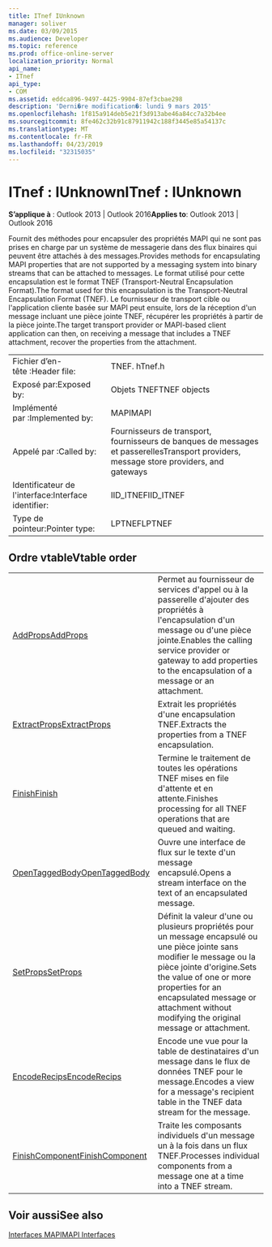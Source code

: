 ```yaml
---
title: ITnef IUnknown
manager: soliver
ms.date: 03/09/2015
ms.audience: Developer
ms.topic: reference
ms.prod: office-online-server
localization_priority: Normal
api_name:
- ITnef
api_type:
- COM
ms.assetid: eddca896-9497-4425-9904-87ef3cbae298
description: 'Derni�re modification�: lundi 9 mars 2015'
ms.openlocfilehash: 1f815a914deb5e21f3d913abe46a84cc7a32b4ee
ms.sourcegitcommit: 8fe462c32b91c87911942c188f3445e85a54137c
ms.translationtype: MT
ms.contentlocale: fr-FR
ms.lasthandoff: 04/23/2019
ms.locfileid: "32315035"
---
```

# <a name="itnef--iunknown"></a><span data-ttu-id="3d70b-103">ITnef : IUnknown</span><span class="sxs-lookup"><span data-stu-id="3d70b-103">ITnef : IUnknown</span></span>

  
  
<span data-ttu-id="3d70b-104">**S’applique à** : Outlook 2013 | Outlook 2016</span><span class="sxs-lookup"><span data-stu-id="3d70b-104">**Applies to**: Outlook 2013 | Outlook 2016</span></span> 
  
<span data-ttu-id="3d70b-105">Fournit des méthodes pour encapsuler des propriétés MAPI qui ne sont pas prises en charge par un système de messagerie dans des flux binaires qui peuvent être attachés à des messages.</span><span class="sxs-lookup"><span data-stu-id="3d70b-105">Provides methods for encapsulating MAPI properties that are not supported by a messaging system into binary streams that can be attached to messages.</span></span> <span data-ttu-id="3d70b-106">Le format utilisé pour cette encapsulation est le format TNEF (Transport-Neutral Encapsulation Format).</span><span class="sxs-lookup"><span data-stu-id="3d70b-106">The format used for this encapsulation is the Transport-Neutral Encapsulation Format (TNEF).</span></span> <span data-ttu-id="3d70b-107">Le fournisseur de transport cible ou l'application cliente basée sur MAPI peut ensuite, lors de la réception d'un message incluant une pièce jointe TNEF, récupérer les propriétés à partir de la pièce jointe.</span><span class="sxs-lookup"><span data-stu-id="3d70b-107">The target transport provider or MAPI-based client application can then, on receiving a message that includes a TNEF attachment, recover the properties from the attachment.</span></span>
  
|||
|:-----|:-----|
|<span data-ttu-id="3d70b-108">Fichier d’en-tête :</span><span class="sxs-lookup"><span data-stu-id="3d70b-108">Header file:</span></span>  <br/> |<span data-ttu-id="3d70b-109">TNEF. h</span><span class="sxs-lookup"><span data-stu-id="3d70b-109">Tnef.h</span></span>  <br/> |
|<span data-ttu-id="3d70b-110">Exposé par:</span><span class="sxs-lookup"><span data-stu-id="3d70b-110">Exposed by:</span></span>  <br/> |<span data-ttu-id="3d70b-111">Objets TNEF</span><span class="sxs-lookup"><span data-stu-id="3d70b-111">TNEF objects</span></span>  <br/> |
|<span data-ttu-id="3d70b-112">Implémenté par :</span><span class="sxs-lookup"><span data-stu-id="3d70b-112">Implemented by:</span></span>  <br/> |<span data-ttu-id="3d70b-113">MAPI</span><span class="sxs-lookup"><span data-stu-id="3d70b-113">MAPI</span></span>  <br/> |
|<span data-ttu-id="3d70b-114">Appelé par :</span><span class="sxs-lookup"><span data-stu-id="3d70b-114">Called by:</span></span>  <br/> |<span data-ttu-id="3d70b-115">Fournisseurs de transport, fournisseurs de banques de messages et passerelles</span><span class="sxs-lookup"><span data-stu-id="3d70b-115">Transport providers, message store providers, and gateways</span></span>  <br/> |
|<span data-ttu-id="3d70b-116">Identificateur de l'interface:</span><span class="sxs-lookup"><span data-stu-id="3d70b-116">Interface identifier:</span></span>  <br/> |<span data-ttu-id="3d70b-117">IID_ITNEF</span><span class="sxs-lookup"><span data-stu-id="3d70b-117">IID_ITNEF</span></span>  <br/> |
|<span data-ttu-id="3d70b-118">Type de pointeur:</span><span class="sxs-lookup"><span data-stu-id="3d70b-118">Pointer type:</span></span>  <br/> |<span data-ttu-id="3d70b-119">LPTNEF</span><span class="sxs-lookup"><span data-stu-id="3d70b-119">LPTNEF</span></span>  <br/> |
   
## <a name="vtable-order"></a><span data-ttu-id="3d70b-120">Ordre vtable</span><span class="sxs-lookup"><span data-stu-id="3d70b-120">Vtable order</span></span>

|||
|:-----|:-----|
|[<span data-ttu-id="3d70b-121">AddProps</span><span class="sxs-lookup"><span data-stu-id="3d70b-121">AddProps</span></span>](itnef-addprops.md) <br/> |<span data-ttu-id="3d70b-122">Permet au fournisseur de services d'appel ou à la passerelle d'ajouter des propriétés à l'encapsulation d'un message ou d'une pièce jointe.</span><span class="sxs-lookup"><span data-stu-id="3d70b-122">Enables the calling service provider or gateway to add properties to the encapsulation of a message or an attachment.</span></span>  <br/> |
|[<span data-ttu-id="3d70b-123">ExtractProps</span><span class="sxs-lookup"><span data-stu-id="3d70b-123">ExtractProps</span></span>](itnef-extractprops.md) <br/> |<span data-ttu-id="3d70b-124">Extrait les propriétés d'une encapsulation TNEF.</span><span class="sxs-lookup"><span data-stu-id="3d70b-124">Extracts the properties from a TNEF encapsulation.</span></span>  <br/> |
|[<span data-ttu-id="3d70b-125">Finish</span><span class="sxs-lookup"><span data-stu-id="3d70b-125">Finish</span></span>](itnef-finish.md) <br/> |<span data-ttu-id="3d70b-126">Termine le traitement de toutes les opérations TNEF mises en file d'attente et en attente.</span><span class="sxs-lookup"><span data-stu-id="3d70b-126">Finishes processing for all TNEF operations that are queued and waiting.</span></span>  <br/> |
|[<span data-ttu-id="3d70b-127">OpenTaggedBody</span><span class="sxs-lookup"><span data-stu-id="3d70b-127">OpenTaggedBody</span></span>](itnef-opentaggedbody.md) <br/> |<span data-ttu-id="3d70b-128">Ouvre une interface de flux sur le texte d'un message encapsulé.</span><span class="sxs-lookup"><span data-stu-id="3d70b-128">Opens a stream interface on the text of an encapsulated message.</span></span>  <br/> |
|[<span data-ttu-id="3d70b-129">SetProps</span><span class="sxs-lookup"><span data-stu-id="3d70b-129">SetProps</span></span>](itnef-setprops.md) <br/> |<span data-ttu-id="3d70b-130">Définit la valeur d'une ou plusieurs propriétés pour un message encapsulé ou une pièce jointe sans modifier le message ou la pièce jointe d'origine.</span><span class="sxs-lookup"><span data-stu-id="3d70b-130">Sets the value of one or more properties for an encapsulated message or attachment without modifying the original message or attachment.</span></span>  <br/> |
|[<span data-ttu-id="3d70b-131">EncodeRecips</span><span class="sxs-lookup"><span data-stu-id="3d70b-131">EncodeRecips</span></span>](itnef-encoderecips.md) <br/> |<span data-ttu-id="3d70b-132">Encode une vue pour la table de destinataires d'un message dans le flux de données TNEF pour le message.</span><span class="sxs-lookup"><span data-stu-id="3d70b-132">Encodes a view for a message's recipient table in the TNEF data stream for the message.</span></span>  <br/> |
|[<span data-ttu-id="3d70b-133">FinishComponent</span><span class="sxs-lookup"><span data-stu-id="3d70b-133">FinishComponent</span></span>](itnef-finishcomponent.md) <br/> |<span data-ttu-id="3d70b-134">Traite les composants individuels d'un message un à la fois dans un flux TNEF.</span><span class="sxs-lookup"><span data-stu-id="3d70b-134">Processes individual components from a message one at a time into a TNEF stream.</span></span>  <br/> |
   
## <a name="see-also"></a><span data-ttu-id="3d70b-135">Voir aussi</span><span class="sxs-lookup"><span data-stu-id="3d70b-135">See also</span></span>



[<span data-ttu-id="3d70b-136">Interfaces MAPI</span><span class="sxs-lookup"><span data-stu-id="3d70b-136">MAPI Interfaces</span></span>](mapi-interfaces.md)

